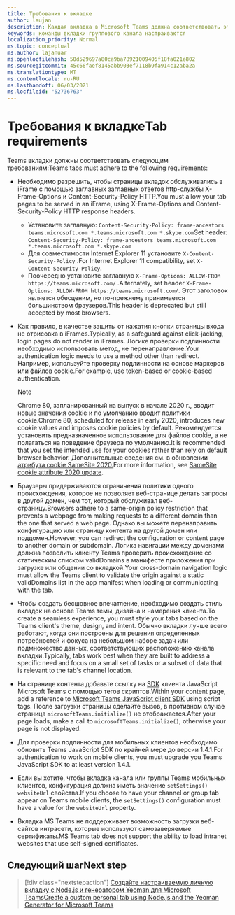 ```yaml
---
title: Требования к вкладке
author: laujan
description: Каждая вкладка в Microsoft Teams должна соответствовать этим требованиям.
keywords: команды вкладки группового канала настраиваются
localization_priority: Normal
ms.topic: conceptual
ms.author: lajanuar
ms.openlocfilehash: 50d529697a80ca9ba78921009405f18fa021e802
ms.sourcegitcommit: 45c66faef8145abb903ef7118b9fa914c12aba2a
ms.translationtype: MT
ms.contentlocale: ru-RU
ms.lasthandoff: 06/03/2021
ms.locfileid: "52736763"
---
```

# <a name="tab-requirements"></a><span data-ttu-id="bf2a8-104">Требования к вкладке</span><span class="sxs-lookup"><span data-stu-id="bf2a8-104">Tab requirements</span></span>

<span data-ttu-id="bf2a8-105">Teams вкладки должны соответствовать следующим требованиям:</span><span class="sxs-lookup"><span data-stu-id="bf2a8-105">Teams tabs must adhere to the following requirements:</span></span>

* <span data-ttu-id="bf2a8-106">Необходимо разрешить, чтобы страницы вкладок обслуживались в iFrame с помощью заглавных заглавных ответов http-службы X-Frame-Options и Content-Security-Policy HTTP.</span><span class="sxs-lookup"><span data-stu-id="bf2a8-106">You must allow your tab pages to be served in an iFrame, using X-Frame-Options and Content-Security-Policy HTTP response headers.</span></span>
  * <span data-ttu-id="bf2a8-107">Установите заглавную: `Content-Security-Policy: frame-ancestors teams.microsoft.com *.teams.microsoft.com *.skype.com`</span><span class="sxs-lookup"><span data-stu-id="bf2a8-107">Set header: `Content-Security-Policy: frame-ancestors teams.microsoft.com *.teams.microsoft.com *.skype.com`</span></span>
  * <span data-ttu-id="bf2a8-108">Для совместимости Internet Explorer 11 установите `X-Content-Security-Policy` .</span><span class="sxs-lookup"><span data-stu-id="bf2a8-108">For Internet Explorer 11 compatibility, set `X-Content-Security-Policy`.</span></span>
  * <span data-ttu-id="bf2a8-109">Поочередно установите заглавную `X-Frame-Options: ALLOW-FROM https://teams.microsoft.com/` .</span><span class="sxs-lookup"><span data-stu-id="bf2a8-109">Alternately, set header `X-Frame-Options: ALLOW-FROM https://teams.microsoft.com/`.</span></span> <span data-ttu-id="bf2a8-110">Этот заголовок является обесценим, но по-прежнему принимается большинством браузеров.</span><span class="sxs-lookup"><span data-stu-id="bf2a8-110">This header is deprecated but still accepted by most browsers.</span></span>
* <span data-ttu-id="bf2a8-111">Как правило, в качестве защиты от нажатия кнопки страницы входа не отрисовка в iFrames.</span><span class="sxs-lookup"><span data-stu-id="bf2a8-111">Typically, as a safeguard against click-jacking, login pages do not render in iFrames.</span></span> <span data-ttu-id="bf2a8-112">Логике проверки подлинности необходимо использовать метод, не перенаправление.</span><span class="sxs-lookup"><span data-stu-id="bf2a8-112">Your authentication logic needs to use a method other than redirect.</span></span> <span data-ttu-id="bf2a8-113">Например, используйте проверку подлинности на основе маркеров или файлов cookie.</span><span class="sxs-lookup"><span data-stu-id="bf2a8-113">For example, use token-based or cookie-based authentication.</span></span>

    > [!NOTE]
    > <span data-ttu-id="bf2a8-114">Chrome 80, запланированный на выпуск в начале 2020 г., вводит новые значения cookie и по умолчанию вводит политики cookie.</span><span class="sxs-lookup"><span data-stu-id="bf2a8-114">Chrome 80, scheduled for release in early 2020, introduces new cookie values and imposes cookie policies by default.</span></span> <span data-ttu-id="bf2a8-115">Рекомендуется установить предназначенное использование для файлов cookie, а не полагаться на поведение браузера по умолчанию.</span><span class="sxs-lookup"><span data-stu-id="bf2a8-115">It is recommended that you set the intended use for your cookies rather than rely on default browser behavior.</span></span> <span data-ttu-id="bf2a8-116">Дополнительные сведения см. в обновлении [атрибута cookie SameSite 2020.](../../resources/samesite-cookie-update.md)</span><span class="sxs-lookup"><span data-stu-id="bf2a8-116">For more information, see [SameSite cookie attribute 2020 update](../../resources/samesite-cookie-update.md).</span></span>

* <span data-ttu-id="bf2a8-117">Браузеры придерживаются ограничения политики одного происхождения, которое не позволяет веб-странице делать запросы в другой домен, чем тот, который обслуживал веб-страницу.</span><span class="sxs-lookup"><span data-stu-id="bf2a8-117">Browsers adhere to a same-origin policy restriction that prevents a webpage from making requests to a different domain than the one that served a web page.</span></span> <span data-ttu-id="bf2a8-118">Однако вы можете перенаправить конфигурацию или страницу контента на другой домен или поддомен.</span><span class="sxs-lookup"><span data-stu-id="bf2a8-118">However, you can redirect the configuration or content page to another domain or subdomain.</span></span> <span data-ttu-id="bf2a8-119">Логика навигации между доменами должна позволить клиенту Teams проверить происхождение со статическим списком validDomains в манифесте приложения при загрузке или общении со вкладкой.</span><span class="sxs-lookup"><span data-stu-id="bf2a8-119">Your cross-domain navigation logic must allow the Teams client to validate the origin against a static validDomains list in the app manifest when loading or communicating with the tab.</span></span>

* <span data-ttu-id="bf2a8-120">Чтобы создать бесшовное впечатление, необходимо создать стиль вкладок на основе Teams темы, дизайна и намерения клиента.</span><span class="sxs-lookup"><span data-stu-id="bf2a8-120">To create a seamless experience, you must style your tabs based on the Teams client's theme, design, and intent.</span></span> <span data-ttu-id="bf2a8-121">Обычно вкладки лучше всего работают, когда они построены для решения определенных потребностей и фокуса на небольшом наборе задач или подмножество данных, соответствующих расположению канала вкладки.</span><span class="sxs-lookup"><span data-stu-id="bf2a8-121">Typically, tabs work best when they are built to address a specific need and focus on a small set of tasks or a subset of data that is relevant to the tab's channel location.</span></span>

* <span data-ttu-id="bf2a8-122">На странице контента добавьте ссылку на [SDK](/javascript/api/overview/msteams-client) клиента JavaScript Microsoft Teams с помощью тегов скриптов.</span><span class="sxs-lookup"><span data-stu-id="bf2a8-122">Within your content page, add a reference to [Microsoft Teams JavaScript client SDK](/javascript/api/overview/msteams-client) using script tags.</span></span> <span data-ttu-id="bf2a8-123">После загрузки страницы сделайте вызов, в противном случае страница `microsoftTeams.initialize()` не отображается.</span><span class="sxs-lookup"><span data-stu-id="bf2a8-123">After your page loads, make a call to `microsoftTeams.initialize()`, otherwise your page is not displayed.</span></span>

* <span data-ttu-id="bf2a8-124">Для проверки подлинности для мобильных клиентов необходимо обновить Teams JavaScript SDK по крайней мере до версии 1.4.1.</span><span class="sxs-lookup"><span data-stu-id="bf2a8-124">For authentication to work on mobile clients, you must upgrade you Teams JavaScript SDK to at least version 1.4.1.</span></span>

* <span data-ttu-id="bf2a8-125">Если вы хотите, чтобы вкладка канала или группы Teams мобильных клиентов, конфигурация должна иметь значение `setSettings()` `websiteUrl` свойства.</span><span class="sxs-lookup"><span data-stu-id="bf2a8-125">If you choose to have your channel or group tab appear on Teams mobile clients, the `setSettings()` configuration must have a value for the `websiteUrl` property.</span></span>

* <span data-ttu-id="bf2a8-126">Вкладка MS Teams не поддерживает возможность загрузки веб-сайтов интрасети, которые используют самозаверяемые сертификаты.</span><span class="sxs-lookup"><span data-stu-id="bf2a8-126">MS Teams tab does not support the ability to load intranet websites that use self-signed certificates.</span></span>

## <a name="next-step"></a><span data-ttu-id="bf2a8-127">Следующий шаг</span><span class="sxs-lookup"><span data-stu-id="bf2a8-127">Next step</span></span>

> [!div class="nextstepaction"]
> [<span data-ttu-id="bf2a8-128">Создайте настраиваемую личную вкладку с Node.js и генератором Yeoman для Microsoft Teams</span><span class="sxs-lookup"><span data-stu-id="bf2a8-128">Create a custom personal tab using Node.js and the Yeoman Generator for Microsoft Teams</span></span>](~/tabs/quickstarts/create-personal-tab-node-yeoman.md)
